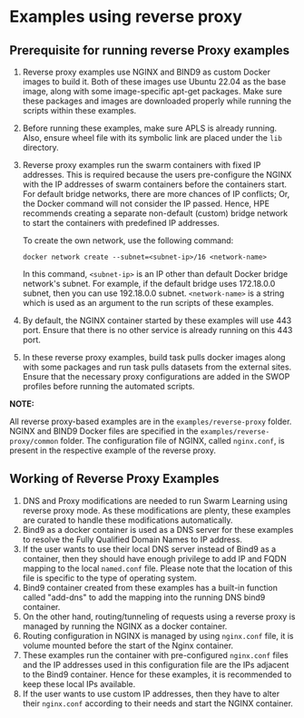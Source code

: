 # Examples using reverse proxy

## Prerequisite for running reverse Proxy examples

1.  Reverse proxy examples use NGINX and BIND9 as custom Docker images to build it. Both of these images use Ubuntu 22.04 as the base image, along with some image-specific apt-get packages. Make sure these packages and images are downloaded properly while running the scripts within these examples.

2.  Before running these examples, make sure APLS is already running. Also, ensure wheel file with its symbolic link are placed under the `lib` directory.

3.  Reverse proxy examples run the swarm containers with fixed IP addresses. This is required because the users pre-configure the NGINX with the IP addresses of swarm containers before the containers start. For default bridge networks, there are more chances of IP conflicts; Or, the Docker command will not consider the IP passed. Hence, HPE recommends creating a separate non-default \(custom\) bridge network to start the containers with predefined IP addresses.

    To create the own network, use the following command:

    ``` {#CODEBLOCK_H2X_3P3_LWB}
    docker network create --subnet=<subnet-ip>/16 <network-name>
    ```

    In this command, `<subnet-ip>` is an IP other than default Docker bridge network's subnet. For example, if the default bridge uses 172.18.0.0 subnet, then you can use 192.18.0.0 subnet. `<network-name>` is a string which is used as an argument to the run scripts of these examples.

4.  By default, the NGINX container started by these examples will use 443 port. Ensure that there is no other service is already running on this 443 port.

5.  In these reverse proxy examples, build task pulls docker images along with some packages and run task pulls datasets from the external sites. Ensure that the necessary proxy configurations are added in the SWOP profiles before running the automated scripts.

**NOTE:**

All reverse proxy-based examples are in the `examples/reverse-proxy` folder. NGINX and BIND9 Docker files are specified in the `examples/reverse-proxy/common` folder. The configuration file of NGINX, called `nginx.conf`, is present in the respective example of the reverse proxy.


## Working of Reverse Proxy Examples  

1.  DNS and Proxy modifications are needed to run Swarm Learning using reverse proxy mode. As these modifications are plenty, these examples are curated to handle these modifications automatically.
2.  Bind9 as a docker container is used as a DNS server for these examples to resolve the Fully Qualified Domain Names to IP address.
3. If the user wants to use their local DNS server instead of Bind9 as a container, then they should have enough privilege to add IP and FQDN mapping to the local `named.conf` file. Please note that the location of this file is specific to the type of operating system.
4. Bind9 container created from these examples has a built-in function called "add-dns" to add the mapping into the running DNS bind9 container.
5. On the other hand, routing/tunneling of requests using a reverse proxy is managed by running the NGINX as a docker container.
6. Routing configuration in NGINX is managed by using `nginx.conf` file, it is volume mounted before the start of the Nginx container.
7. These examples run the container with pre-configured `nginx.conf` files and the IP addresses used in this configuration file are the IPs adjacent to the Bind9 container. Hence for these examples, it is recommended to keep these local IPs available.
8. If the user wants to use custom IP addresses, then they have to alter their `nginx.conf` according to their needs and start the NGINX container.
